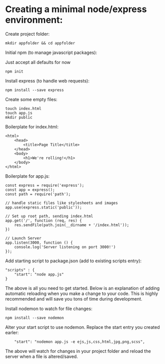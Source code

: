 # Creating a minimal node/express environment:

Create project folder:

```
mkdir appfolder && cd appfolder
```

Initial npm (to manage javascript packages):

Just accept all defaults for now

```
npm init
```

Install express (to handle web requests):

```
npm install --save express
```

Create some empty files:

```
touch index.html
touch app.js
mkdir public
```

Boilerplate for index.html:

```
<html>
	<head>
		<title>Page Title</title>
	</head>
	<body>
		<h1>We're rolling!</h1>
	</body>
</html>
```

Boilerplate for app.js:

```
const express = require('express');
const app = express();
const path = require('path');

// handle static files like stylesheets and images
app.use(express.static('public'));

// Set up root path, sending index.html
app.get('/', function (req, res) {
	res.sendFile(path.join(__dirname + '/index.html'));
})

// Launch Server
app.listen(3000, function () {
	console.log('Server listening on port 3000!')
});
```

Add starting script to package.json (add to existing scripts entry):

```
"scripts" : {
	"start": "node app.js"
}
```

The above is all you need to get started. Below is an explanation of adding
automatic reloading when you make a change to your code.  This is highly
recommended and will save you tons of time during development. 

Install nodemon to watch for file changes:

```
npm install --save nodemon
```

Alter your start script to use nodemon. Replace the start entry you created earler:

```
    "start": "nodemon app.js -e ejs,js,css,html,jpg,png,scss",
```

The above will watch for changes in your project folder and reload the server
when a file is altered/saved.





